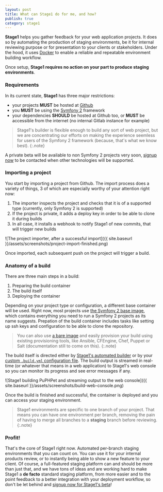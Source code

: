 ```yaml
---
layout: post
title: What can Stage1 do for me, and how?
publish: true
category: stage1
---
```


**Stage1** helps you gather feedback for your web application projects. It does so by automating the production of staging environments, be it for internal reviewing purpose or for presentation to your clients or stakeholders. Under the hood, it uses [Docker](http://docker.io/) to enable a reliable and repeatable environment building workflow.

Once setup, **Stage1 requires no action on your part to produce staging environments**.

### Requirements

In its current state, **Stage1** has three major restrictions:

* your projects **MUST** be hosted at [Github](http://github.com/)
* you **MUST** be using the [Symfony 2](http://www.symfony.com/) framework
* your dependencies **SHOULD** be hosted at Github too, or **MUST** be accessible from the internet (no internal Gitlab instance for example)

> Stage1's builder is flexible enough to build any sort of web project, but we are concentrating our efforts on making the experience seemless for users of the Symfony 2 framework (because, that's what we know best).
{:.note}

A private beta will be available to non Symfony 2 projects very soon, [signup now](http://stage1.io/beta) to be contacted when other technologies will be supported.

### Importing a project

You start by importing a project from Github. The import process does a variety of things, 3 of which are especially worthy of your attention right now:

1. The importer inspects the project and checks that it is of a supported type (currently, only Symfony 2 is supported)
2. If the project is private, it adds a deploy key in order to be able to clone it during builds
3. In all case, it installs a webhook to notify Stage1 of new commits, that will trigger new builds

![The project importer, after a successful import]({{ site.baseurl }}/assets/screenshots/project-import-finished.png)

Once imported, each subsequent push on the project will trigger a build.

### Anatomy of a build

There are three main steps in a build:

1. Preparing the build container
2. The build itself
3. Deploying the container

Depending on your project type or configuration, a different base container will be used. Right now, most projects use [the Symfony 2 base image](http://help.stage1.io/article/the-symfony-2-base-image/), which contains everything you need to run a Symfony 2 projects as its name suggests. Prepation of the build container includes tasks like setting up ssh keys and configuration to be able to clone the repository.

> You can also use [a bare image](http://help.stage1.io/article/the-ubuntu-precise-12-04-base-image/) and easily provision your build using existing provisioning tools, like Ansible, CFEngine, Chef, Puppet or Salt (documentation still to come on this).
{:.note}

The build itself is directed either by [Stage1's automated builder](http://help.stage1.io/article/stage-1-s-automated-builder/) or by your [custom `.build.yml` configuration file](http://help.stage1.io/article/customizing-a-build-with-the-build-yml-file/). The build output is streamed in real-time (or whatever that means in a web application) to Stage1's web console so you can monitor its progress and see error messages if any.

![Stage1 building PuPHPet and streaming output to the web console]({{ site.baseurl }}/assets/screenshots/build-web-console.png)

Once the build is finished and successful, the container is deployed and you can access your staging environment.

> Stage1 environments are specific to one branch of your project. That means you can have one environment per branch, removing the pain of having to merge all branches to a __staging__ branch before reviewing.
{:.note}

### Profit!

That's the core of Stage1 right now. Automated per-branch staging environments that you can count on. You can use it for your internal products review, or to instantly being able to show a new feature to your client. Of course, a full-featured staging platform can and should be more than just that, and we have tons of ideas and are working hard to make Stage1 a __de facto__ standard staging platform, from more easier and to the point feedback to a better integration with your deployment workflow, so don't be let behind and <a href="http://stage1.io/beta">signup now for Stage1's beta</a>!